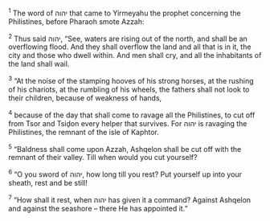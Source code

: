 <sup>1</sup> The word of יהוה that came to Yirmeyahu the prophet concerning the Philistines, before Pharaoh smote Azzah:

<sup>2</sup> Thus said יהוה, “See, waters are rising out of the north, and shall be an overflowing flood. And they shall overflow the land and all that is in it, the city and those who dwell within. And men shall cry, and all the inhabitants of the land shall wail.

<sup>3</sup> “At the noise of the stamping hooves of his strong horses, at the rushing of his chariots, at the rumbling of his wheels, the fathers shall not look to their children, because of weakness of hands,

<sup>4</sup> because of the day that shall come to ravage all the Philistines, to cut off from Tsor and Tsiḏon every helper that survives. For יהוה is ravaging the Philistines, the remnant of the isle of Kaphtor.

<sup>5</sup> “Baldness shall come upon Azzah, Ashqelon shall be cut off with the remnant of their valley. Till when would you cut yourself?

<sup>6</sup> “O you sword of יהוה, how long till you rest? Put yourself up into your sheath, rest and be still!

<sup>7</sup> “How shall it rest, when יהוה has given it a command? Against Ashqelon and against the seashore – there He has appointed it.”

